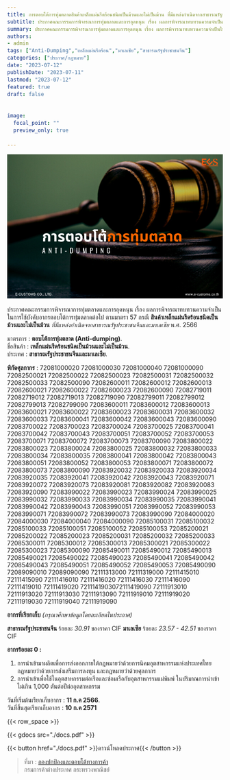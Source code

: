 ```yaml
---
title: การตอบโต้การทุ่มตลาดสินค้าเหล็กแผ่นรีดร้อนชนิดเป็นม้วนและไม่เป็นม้วน ที่มีแหล่งกำเนิดจากสาธารณรัฐประชาชนจีนและมาเลเซีย
subtitle: ประกาศคณะกรรมการพิจารณาการทุ่มตลาดและการอุดหนุน เรื่อง ผลการพิจารณาทบทวนความจำเป็นในการใช้บังคับอากรตอบโต้การทุ่มตลาดต่อไป ตามมาตรา 57 กรณีสินค้าเหล็กแผ่นรีดร้อนชนิดเป็นม้วนและไม่เป็นม้วน ที่มีแหล่งกำเนิดจากสาธารณรัฐประชาชนจีนและมาเลเซีย พ.ศ. 2566 
summary: ประกาศคณะกรรมการพิจารณาการทุ่มตลาดและการอุดหนุน เรื่อง ผลการพิจารณาทบทวนความจำเป็นในการใช้บังคับอากรตอบโต้การทุ่มตลาดต่อไป ตามมาตรา 57 กรณีสินค้าเหล็กแผ่นรีดร้อนชนิดเป็นม้วนและไม่เป็นม้วน ที่มีแหล่งกำเนิดจากสาธารณรัฐประชาชนจีนและมาเลเซีย พ.ศ. 2566 
authors:
- admin
tags: ["Anti-Dumping","เหล็กแผ่นรีดร้อน","มาเลเซีย","สาธารณรัฐประชาชนจีน"]
categories: ["ประกาศ/กฎหมาย"]
date: "2023-07-12"
publishDate: "2023-07-11"
lastmod: "2023-07-12"
featured: true
draft: false


image:  
  focal_point: ""
  preview_only: true

---
```


![](featured.png)

ประกาศคณะกรรมการพิจารณาการทุ่มตลาดและการอุดหนุน เรื่อง ผลการพิจารณาทบทวนความจำเป็นในการใช้บังคับอากรตอบโต้การทุ่มตลาดต่อไป ตามมาตรา 57 กรณี **สินค้าเหล็กแผ่นรีดร้อนชนิดเป็นม้วนและไม่เป็นม้วน** *ที่มีแหล่งกำเนิดจากสาธารณรัฐประชาชนจีนและมาเลเซีย* พ.ศ. 2566 


มาตรการ : **ตอบโต้การทุ่มตลาด (Anti-dumping)**.  
ชื่อสินค้า : **เหล็กแผ่นรีดร้อนชนิดเป็นม้วนและไม่เป็นม้วน**.  
ประเทศ : **สาธารณรัฐประชาชนจีนและมาเลเซีย**.

**พิกัดศุลกากร** : 72081000020 72081000030 72081000040 72081000090 72082500021 72082500022 72082500023 72082500031 72082500032 72082500033 72082500090 72082600011 72082600012 72082600013 72082600021 72082600022 72082600023 72082600090 72082719011 72082719012 72082719013 72082719090 72082799011 72082799012 72082799013 72082799090 72083600011 72083600012 72083600013 72083600021 72083600022 72083600023 72083600031 72083600032 72083600033 72083600041 72083600042 72083600043 72083600090 72083700022 72083700023 72083700024 72083700025 72083700041 72083700042 72083700043 72083700051 72083700052 72083700053 72083700071 72083700072 72083700073 72083700090 72083800022 72083800023 72083800024 72083800025 72083800032 72083800033 72083800034 72083800035 72083800041 72083800042 72083800043 72083800051 72083800052 72083800053 72083800071 72083800072 72083800073 72083800090 72083920032 72083920033 72083920034 72083920035 72083920041 72083920042 72083920043 72083920071 72083920072 72083920073 72083920081 72083920082 72083920083 72083920090 72083990022 72083990023 72083990024 72083990025 72083990032 72083990033 72083990034 72083990035 72083990041 72083990042 72083990043 72083990051 72083990052 72083990053 72083990071 72083990072 72083990073 72083990090 72084000020 72084000030 72084000040 72084000090 72085100031 72085100032 72085100033 72085100051 72085100052 72085100053 72085200021 72085200022 72085200023 72085200031 72085200032 72085200033 72085300011 72085300012 72085300013 72085300021 72085300022 72085300023 72085300090 72085490011 72085490012 72085490013 72085490021 72085490022 72085490023 72085490041 72085490042 72085490043 72085490051 72085490052 72085490053 72085490090 72089090010 72089090090 72111313000 72111319000 72111415010 72111415090 72111416010 72111416020 72111416030 72111416090 72111419010 72111419020 7211141903072111419090 72111913010 72111913020 72111913030 72111913090 72111919010 72111919020 72111919030 72111919040 72111919090 



**อากรที่เรียกเก็บ** *(กรุณาศึกษาข้อมูลโดยละเอียดในประกาศ)*
 
**สาธารณรัฐประชาชนจีน** ร้อยละ *30.91* ของราคา CIF
**มาเลเซีย** ร้อยละ *23.57 - 42.51* ของราคา CIF
 
**อากรร้อยละ 0 :**
1. การนำเข้ามาผลิตเพื่อการส่งออกภายใต้กฎหมายว่าด้วยการนิคมอุตสาหกรรมแห่งประเทศไทย กฎหมายว่าด้วยการส่งเสริมการลงทุน และกฎหมายว่าด้วยศุลกากร 
2. การนำเข้าเพื่อใช้ในอุตสาหกรรมต่อเรือและซ่อมเรือกับอุตสาหกรรมแม่พิมพ์ ในปริมาณการนำเข้าไม่เกิน 1,000 ตันต่อปีต่ออุตสาหกรรม

วันที่เริ่มต้นเรียกเก็บอากร :    **11 ก.ค 2566**.  
วันที่สิ้นสุดเรียกเก็บอากร :     **10 ก.ค 2571**



{{< row_space >}}

{{< gdocs src="./docs.pdf" >}}

{{< button href="./docs.pdf" >}}ดาวน์โหลดประกาศ{{< /button >}}  


> ที่มา : [กองปกป้องและตอบโต้ทางการค้า](https://www.thaitr.go.th/th/search/AD1018)   
กรมการค้าต่างประเทศ กระทรวงพาณิชย์
